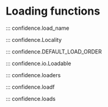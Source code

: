 # Loading functions

::: confidence.load_name

::: confidence.Locality

::: confidence.DEFAULT_LOAD_ORDER

::: confidence.io.Loadable

::: confidence.loaders

::: confidence.loadf

::: confidence.loads
